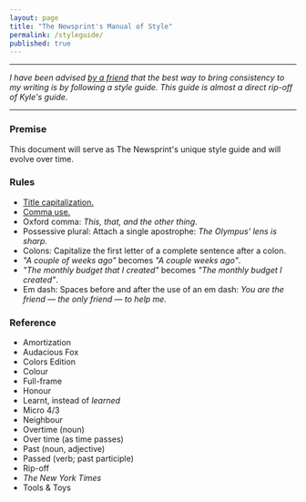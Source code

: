 ```yaml
---
layout: page
title: "The Newsprint's Manual of Style"
permalink: /styleguide/
published: true
---
```


---

*I have been advised [by a friend](http://audaciousfox.com/style-guide/) that the best way to bring consistency to my writing is by following a style guide. This guide is almost a direct rip-off of Kyle's guide.*

---

### Premise
This document will serve as The Newsprint's unique style guide and will evolve over time.

### Rules
- [Title capitalization.](http://titlecapitalization.com)
- [Comma use.](https://owl.english.purdue.edu/owl/owlprint/607/)
- Oxford comma: *This, that, and the other thing.*
- Possessive plural: Attach a single apostrophe: *The Olympus' lens is sharp.*
- Colons: Capitalize the first letter of a complete sentence after a colon.
- *"A couple of weeks ago"* becomes *"A couple weeks ago"*.
- *"The monthly budget that I created"* becomes *"The monthly budget I created"*.
- Em dash: Spaces before and after the use of an em dash: *You are the friend — the only friend — to help me.*

### Reference
- Amortization
- Audacious Fox
- Colors Edition
- Colour
- Full-frame
- Honour
- Learnt, instead of *learned*
- Micro 4/3
- Neighbour
- Overtime (noun)
- Over time (as time passes)
- Past (noun, adjective)
- Passed (verb; past participle)
- Rip-off
- *The New York Times*
- Tools & Toys
